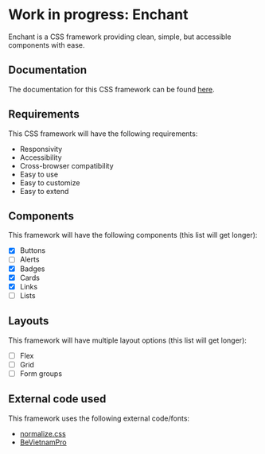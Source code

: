 # Work in progress: Enchant

Enchant is a CSS framework providing clean, simple, but accessible components with ease.

## Documentation
The documentation for this CSS framework can be found [here](https://enchant.niconap.dev/).

## Requirements
This CSS framework will have the following requirements:
- Responsivity
- Accessibility
- Cross-browser compatibility
- Easy to use
- Easy to customize
- Easy to extend

## Components
This framework will have the following components (this list will get longer):
- [x] Buttons
- [ ] Alerts
- [x] Badges
- [x] Cards
- [x] Links
- [ ] Lists

## Layouts
This framework will have multiple layout options (this list will get longer):
- [ ] Flex
- [ ] Grid
- [ ] Form groups

## External code used
This framework uses the following external code/fonts:
- [normalize.css](https://necolas.github.io/normalize.css/)
- [BeVietnamPro](https://fonts.google.com/specimen/Be+Vietnam+Pro)
